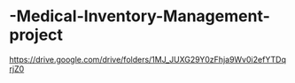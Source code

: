 # -Medical-Inventory-Management-project
https://drive.google.com/drive/folders/1MJ_JUXG29Y0zFhja9Wv0i2efYTDqrjZ0
